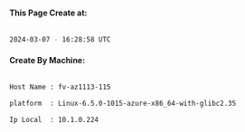 
   
#### This Page Create at:

```bash

2024-03-07 - 16:28:58 UTC

```

#### Create By Machine:

```bash

Host Name : fv-az1113-115

platform  : Linux-6.5.0-1015-azure-x86_64-with-glibc2.35

Ip Local  : 10.1.0.224

```

